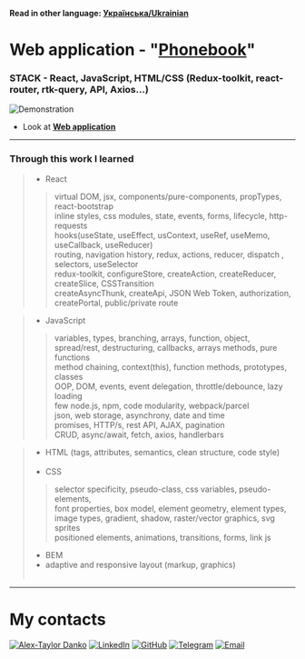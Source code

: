 **Read in other language: [Українська/Ukrainian](README.ua.md)**

# Web application  - "[**Phonebook**](<https://dankozz1t.github.io/Phonebook/>)"
### STACK - React, JavaScript, HTML/CSS (Redux-toolkit, react-router, rtk-query, API, Axios...)

![Demonstration](https://i.ibb.co/Npg9CLD/2022-10-02-10-03-08.gif)

- Look at [**Web application**](<https://dankozz1t.github.io/Phonebook/>)

---
### Through this work I learned
> * React
>> virtual DOM, jsx, components/pure-components, propTypes, react-bootstrap <br/>
>> inline styles, css modules, state, events, forms, lifecycle, http-requests  <br/>
>> hooks(useState, useEffect, usContext, useRef, useMemo, useCallback, useReducer) <br/>
>> routing, navigation history, redux, actions, reducer, dispatch , selectors, useSelector <br/>
>> redux-toolkit, configureStore, createAction, createReducer, createSlice, CSSTransition <br/>
>> createAsyncThunk, createApi, JSON Web Token, authorization, createPortal, public/private route <br/>

> * JavaScript
>> variables, types, branching, arrays, function, object, <br/>
>> spread/rest, destructuring, callbacks, arrays methods, pure functions <br/>
>> method chaining, context(this), function methods, prototypes, classes <br/>
>> OOP, DOM, events, event delegation, throttle/debounce, lazy loading  <br/>
>> few node.js, npm, code modularity, webpack/parcel <br/>
>> json, web storage, asynchrony, date and time <br/>
>> promises, HTTP/s, rest API, AJAX, pagination <br/>
>> CRUD, async/await, fetch, axios, handlerbars <br/>

> * HTML (tags, attributes, semantics, clean structure, code style) <br/><br/>
> * CSS  <br/>
>> selector specificity, pseudo-class, css variables, pseudo-elements,  <br/>
>> font properties, box model, element geometry, element types,  <br/>
>> image types, gradient, shadow, raster/vector graphics, svg sprites <br/>
>> positioned elements, animations, transitions, forms, link js <br/>
> * BEM  <br/>
> * adaptive and responsive layout (markup, graphics)  <br/><br/>

---
# My contacts
[![Alex-Taylor Danko](https://img.shields.io/badge/Alex_Taylor_Danko-purple?style=for-the-badge&logo=Contacts&logoColor=white)](#)
[![LinkedIn](https://img.shields.io/badge/LinkedIn-blue?style=for-the-badge&logo=linkedin&logoColor=white)](https://www.linkedin.com/in/dankozz1/)
[![GitHub](https://img.shields.io/badge/GitHub-grey?style=for-the-badge&logo=GitHub&logoColor=white)](https://github.com/dankozz1t)
[![Telegram](https://img.shields.io/badge/Telegram-blue?style=for-the-badge&logo=Telegram&logoColor=white)](https://t.me/dankozz1)
[![Email](https://img.shields.io/badge/alexdankoxxl@gmail.com-%23DD0031.svg?&style=for-the-badge&logo=gmail&logoColor=white)](mailto:alexdankoxxl@gmail.com)
